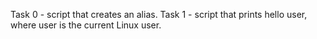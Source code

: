 Task 0 - script that creates an alias.
Task 1 - script that prints hello user, where user is the current Linux user.